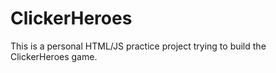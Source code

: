 # ClickerHeroes
This is a personal HTML/JS practice project trying to build the ClickerHeroes game.
